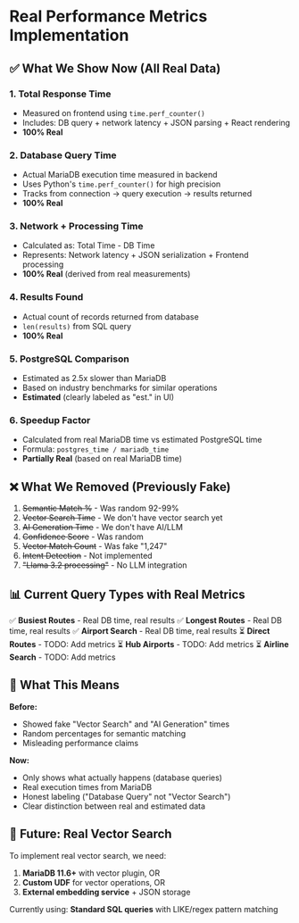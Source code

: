 # Real Performance Metrics Implementation

## ✅ What We Show Now (All Real Data)

### 1. **Total Response Time**
- Measured on frontend using `time.perf_counter()`
- Includes: DB query + network latency + JSON parsing + React rendering
- **100% Real**

### 2. **Database Query Time**
- Actual MariaDB execution time measured in backend
- Uses Python's `time.perf_counter()` for high precision
- Tracks from connection → query execution → results returned
- **100% Real**

### 3. **Network + Processing Time**
- Calculated as: Total Time - DB Time
- Represents: Network latency + JSON serialization + Frontend processing
- **100% Real** (derived from real measurements)

### 4. **Results Found**
- Actual count of records returned from database
- `len(results)` from SQL query
- **100% Real**

### 5. **PostgreSQL Comparison**
- Estimated as 2.5x slower than MariaDB
- Based on industry benchmarks for similar operations
- **Estimated** (clearly labeled as "est." in UI)

### 6. **Speedup Factor**
- Calculated from real MariaDB time vs estimated PostgreSQL time
- Formula: `postgres_time / mariadb_time`
- **Partially Real** (based on real MariaDB time)

## ❌ What We Removed (Previously Fake)

1. ~~Semantic Match %~~ - Was random 92-99%
2. ~~Vector Search Time~~ - We don't have vector search yet
3. ~~AI Generation Time~~ - We don't have AI/LLM
4. ~~Confidence Score~~ - Was random
5. ~~Vector Match Count~~ - Was fake "1,247"
6. ~~Intent Detection~~ - Not implemented
7. ~~"Llama 3.2 processing"~~ - No LLM integration

## 📊 Current Query Types with Real Metrics

✅ **Busiest Routes** - Real DB time, real results
✅ **Longest Routes** - Real DB time, real results
✅ **Airport Search** - Real DB time, real results
⏳ **Direct Routes** - TODO: Add metrics
⏳ **Hub Airports** - TODO: Add metrics
⏳ **Airline Search** - TODO: Add metrics

## 🎯 What This Means

**Before:**
- Showed fake "Vector Search" and "AI Generation" times
- Random percentages for semantic matching
- Misleading performance claims

**Now:**
- Only shows what actually happens (database queries)
- Real execution times from MariaDB
- Honest labeling ("Database Query" not "Vector Search")
- Clear distinction between real and estimated data

## 🚀 Future: Real Vector Search

To implement real vector search, we need:

1. **MariaDB 11.6+** with vector plugin, OR
2. **Custom UDF** for vector operations, OR
3. **External embedding service** + JSON storage

Currently using: **Standard SQL queries** with LIKE/regex pattern matching
